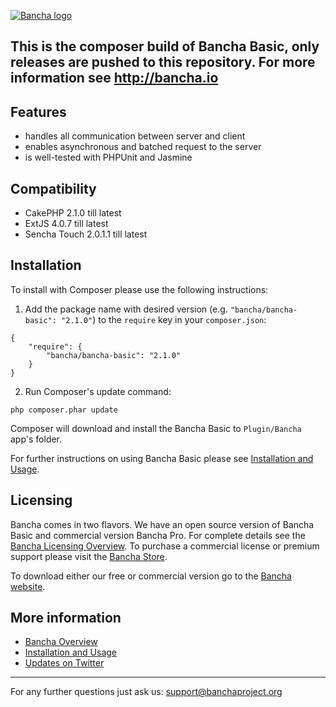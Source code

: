 [![Bancha logo](http://docs.banchaproject.org/wiki/images/github-logo.png)](http://banchaproject.com)

This is the composer build of Bancha Basic, only releases are pushed to this repository. For more information see http://bancha.io
------------------------------

Features
--------

*   handles all communication between server and client
*   enables asynchronous and batched request to the server
*   is well-tested with PHPUnit and Jasmine

Compatibility
-------------
*   CakePHP 2.1.0 till latest
*   ExtJS 4.0.7 till latest
*   Sencha Touch 2.0.1.1 till latest

Installation
------------

To install with Composer please use the following instructions:

1. Add the package name with desired version (e.g. `"bancha/bancha-basic": "2.1.0"`) to the `require` key in your `composer.json`:

```
{
    "require": {
        "bancha/bancha-basic": "2.1.0"
    }
}

```
2. Run Composer's update command:

```
php composer.phar update
```

Composer will download and install the Bancha Basic to `Plugin/Bancha` app's folder.

For further instructions on using Bancha Basic please see [Installation and Usage](http://bancha.io/documentation.html).

Licensing
---------

Bancha comes in two flavors. We have an open source version of Bancha Basic and commercial version Bancha Pro. For complete details see the [Bancha Licensing Overview](http://banchaproject.com/licensing.html). To purchase a commercial license or premium support please visit the [Bancha Store](http://banchaproject.com/store.html).

To download either our free or commercial version go to the [Bancha website](http://banchaproject.org/download.html).

More information
----------------

*   [Bancha Overview](http://bancha.io/)
*   [Installation and Usage](http://bancha.io/documentation.html)
*   [Updates on Twitter](http://twitter.com/#!/banchaproject)


------------------------------
For any further questions just ask us: support@banchaproject.org
